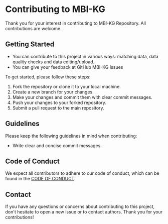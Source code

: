 # Contributing to MBI-KG

Thank you for your interest in contributing to MBI-KG Repository. All contributions are welcome.

## Getting Started

* You can contribute to this project in various ways: matching data, data quality checks and data editing/upload.
* You can give your feedback at GitHub MBI-KG Issues

To get started, please follow these steps:

1. Fork the repository or clone it to your local machine.
2. Create a new branch for your changes.
3. Make your changes and commit them with clear commit messages.
4. Push your changes to your forked repository.
5. Submit a pull request to the main repository.

## Guidelines

Please keep the following guidelines in mind when contributing:

- Write clear and concise commit messages.

## Code of Conduct

We expect all contributors to adhere to our code of conduct, which can be found in the [CODE OF CONDUCT](https://github.com/UB-Mannheim/MBI-KG/blob/main/CODE_OF_CONDUCT.md).

## Contact

If you have any questions or concerns about contributing to this project, don't hesitate to open a new issue or to contact authors. Thank you for your contributions!
